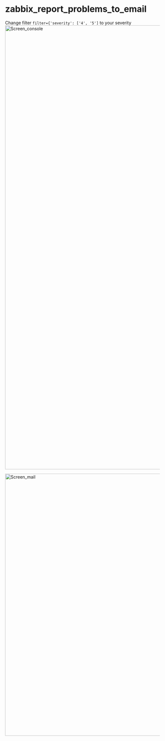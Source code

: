 # zabbix_report_problems_to_email

Change filter ```filter={'severity': ['4', '5']``` to your severity
<img width="1440" alt="Screen_console" src="https://github.com/foxit337/zabbix_report_problems_to_email/assets/48482347/a6285d75-c20a-448c-af31-ecbe49021c06">

<img width="850" alt="Screen_mail" src="https://github.com/foxit337/zabbix_report_problems_to_email/assets/48482347/827349f8-9455-4c33-bbb3-fee1a96c9148">

